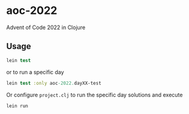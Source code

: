 # aoc-2022

Advent of Code 2022 in Clojure

## Usage

```clojure
lein test
```

or to run a specific day

```clojure
lein test :only aoc-2022.dayXX-test
```

Or configure `project.clj` to run the specific day solutions and execute

```clojure
lein run
```
